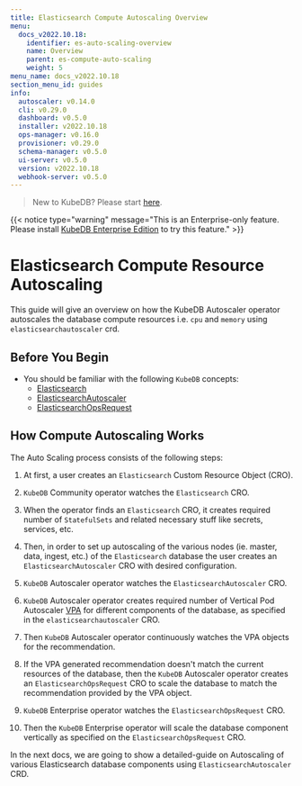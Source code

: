 ```yaml
---
title: Elasticsearch Compute Autoscaling Overview
menu:
  docs_v2022.10.18:
    identifier: es-auto-scaling-overview
    name: Overview
    parent: es-compute-auto-scaling
    weight: 5
menu_name: docs_v2022.10.18
section_menu_id: guides
info:
  autoscaler: v0.14.0
  cli: v0.29.0
  dashboard: v0.5.0
  installer: v2022.10.18
  ops-manager: v0.16.0
  provisioner: v0.29.0
  schema-manager: v0.5.0
  ui-server: v0.5.0
  version: v2022.10.18
  webhook-server: v0.5.0
---
```


> New to KubeDB? Please start [here](/docs/v2022.10.18/README).

{{< notice type="warning" message="This is an Enterprise-only feature. Please install [KubeDB Enterprise Edition](/docs/v2022.10.18/setup/install/enterprise) to try this feature." >}}

# Elasticsearch Compute Resource Autoscaling

This guide will give an overview on how the KubeDB Autoscaler operator autoscales the database compute resources i.e. `cpu` and `memory` using `elasticsearchautoscaler` crd.

## Before You Begin

- You should be familiar with the following `KubeDB` concepts:
  - [Elasticsearch](/docs/v2022.10.18/guides/elasticsearch/concepts/elasticsearch/)
  - [ElasticsearchAutoscaler](/docs/v2022.10.18/guides/elasticsearch/concepts/autoscaler/)
  - [ElasticsearchOpsRequest](/docs/v2022.10.18/guides/elasticsearch/concepts/elasticsearch-ops-request/)

## How Compute Autoscaling Works

The Auto Scaling process consists of the following steps:

1. At first, a user creates an `Elasticsearch` Custom Resource Object (CRO).

2. `KubeDB` Community operator watches the `Elasticsearch` CRO.

3. When the operator finds an `Elasticsearch` CRO, it creates required number of `StatefulSets` and related necessary stuff like secrets, services, etc.

4. Then, in order to set up autoscaling of the various nodes (ie. master, data, ingest, etc.) of the `Elasticsearch` database the user creates an `ElasticsearchAutoscaler` CRO with desired configuration.

5. `KubeDB` Autoscaler operator watches the `ElasticsearchAutoscaler` CRO.

6. `KubeDB` Autoscaler operator creates required number of Vertical Pod Autoscaler [VPA](https://github.com/kubernetes/autoscaler/tree/master/vertical-pod-autoscaler#intro) for different components of the database, as specified in the `elasticsearchautoscaler` CRO.

7. Then `KubeDB` Autoscaler operator continuously watches the VPA objects for the recommendation.

8. If the VPA generated recommendation doesn't match the current resources of the database, then the `KubeDB` Autoscaler operator creates an `ElasticsearchOpsRequest` CRO to scale the database to match the recommendation provided by the VPA object.

9. `KubeDB` Enterprise operator watches the `ElasticsearchOpsRequest` CRO.

10. Then the `KubeDB` Enterprise operator will scale the database component vertically as specified on the `ElasticsearchOpsRequest` CRO.

In the next docs, we are going to show a detailed-guide on Autoscaling of various Elasticsearch database components using `ElasticsearchAutoscaler` CRD.
